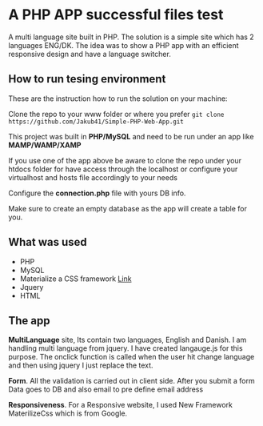 # A PHP APP successful files test
A multi language site built in PHP. The solution is a simple site which has 2 languages ENG/DK. The idea was to show a PHP app with an efficient responsive design and have a language switcher.  

## How to run tesing environment


These are the instruction how to run the solution on your machine:

Clone the repo to your www folder or where you prefer `git clone https://github.com/Jakub41/Simple-PHP-Web-App.git `

This project was built in **PHP/MySQL** and need to be run under an app like **MAMP/WAMP/XAMP** 

If you use one of the app above be aware to clone the repo under your htdocs folder for have access through the localhost or configure your virtualhost and hosts file accordingly to your needs

Configure the **connection.php** file with yours DB info.

Make sure to create an empty database as the app will create a table for you.


## What was used

- PHP
- MySQL
- Materialize a CSS framework [Link](http://materializecss.com/)
- Jquery 
- HTML

## The app

**MultiLanguage** site, Its contain two languages, English and Danish. 
I am handling multi language from jquery. I have created langauge.js for this purpose. The onclick function is called when the user hit change language and then using jquery I just replace the text.

**Form**. All the validation is carried out in client side.
After you submit a form Data goes to DB and also email to pre define email address

**Responsiveness**. For a Responsive website, I used New Framework MaterilizeCss which is from Google.

